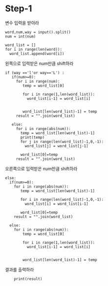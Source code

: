 # Step-1

변수 입력을 받아라

    word,num,way = input().split()
    num = int(num)

    word_list = []
    for i in range(len(word)):
      word_list.append(word[i])


왼쪽으로 입력받은 num만큼 shift하라

    if (way =='l'or way=='L') :
       if(num>=0):
         for i in range(num):
            temp = word_list[0]

            for i in range(1,len(word_list)):
              word_list[i-1] = word_list[i]


            word_list[len(word_list)-1] = temp
         result = "".join(word_list)

       else:
         for i in range(abs(num)):
           temp = word_list[len(word_list)-1]
           print(temp)
           for j in range(len(word_list)-1,0,-1):
             word_list[j] = word_list[j-1]

           word_list[0]=temp
         result = "".join(word_list)
     
     
오른쪽으로 입력받은 num만큼 shift하라

    else:
      if(num>=0):
        for i in range(abs(num)):
           temp = word_list[len(word_list)-1]

           for i in range(len(word_list)-1,0,-1):
             word_list[i] = word_list[i-1]

           word_list[0]=temp
        result = "".join(word_list)

      else:
        for i in range(abs(num)):
            temp = word_list[0]

            for i in range(1,len(word_list)):
              word_list[i-1] = word_list[i]


            word_list[len(word_list)-1] = temp

결과를 출력하라

        print(result)
